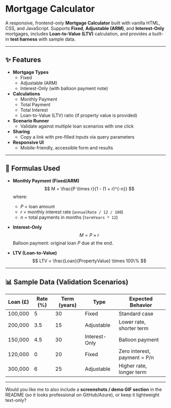 # Mortgage Calculator

A responsive, frontend-only **Mortgage Calculator** built with vanilla HTML, CSS, and JavaScript.
Supports **Fixed**, **Adjustable (ARM)**, and **Interest-Only** mortgages, includes **Loan-to-Value (LTV)** calculation, and provides a built-in **test harness** with sample data.

---

## ✨ Features
* **Mortgage Types**
  * Fixed
  * Adjustable (ARM)
  * Interest-Only (with balloon payment note)
* **Calculations**
  * Monthly Payment
  * Total Payment
  * Total Interest
  * Loan-to-Value (LTV) ratio (if property value is provided)
* **Scenario Runner**
  * Validate against multiple loan scenarios with one click
* **Sharing**
  * Copy a link with pre-filled inputs via query parameters
* **Responsive UI**
  * Mobile-friendly, accessible form and results

---

## 📐 Formulas Used
* **Monthly Payment (Fixed/ARM)**
  $$
  M = \frac{P \times r}{1 - (1 + r)^{-n}}
  $$
  where:
  * $P$ = loan amount
  * $r$ = monthly interest rate (`annualRate / 12 / 100`)
  * $n$ = total payments in months (`termYears * 12`)
  
* **Interest-Only**
  $$
  M = P \times r
  $$
  Balloon payment: original loan $P$ due at the end.

* **LTV (Loan-to-Value)**
  $$
  LTV = \frac{Loan}{PropertyValue} \times 100\%
  $$

---

## 📊 Sample Data (Validation Scenarios)
| Loan (£) | Rate (%) | Term (years) | Type          | Expected Behavior            |
| -------- | -------- | ------------ | ------------- | ---------------------------- |
| 100,000  | 5        | 30           | Fixed         | Standard case                |
| 200,000  | 3.5      | 15           | Adjustable    | Lower rate, shorter term     |
| 150,000  | 4.5      | 30           | Interest-Only | Balloon payment              |
| 120,000  | 0        | 20           | Fixed         | Zero interest, payment = P/n |
| 300,000  | 6        | 25           | Adjustable    | Higher rate, longer term     |

---

Would you like me to also include a **screenshots / demo GIF section** in the README (so it looks professional on GitHub/Azure), or keep it lightweight text-only?
